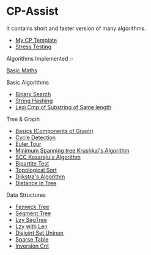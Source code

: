 # CP-Assist
It contains short and faster version of many algorithms. 
- [My CP Template](https://github.com/smit-mist/CP-Assist/blob/main/template.cpp)
- [Stress Testing](https://github.com/smit-mist/CP-Assist/blob/main/stress_test.cpp)

Algorithms Implemented :-

[Basic Maths](https://github.com/smit-mist/CP-Assist/blob/main/math/basic_math.cpp)

Basic Algorithms
- [Binary Search](https://github.com/smit-mist/CP-Assist/blob/main/basic_algorithms/binary_search.cpp)
- [String Hashing](https://github.com/smit-mist/CP-Assist/blob/main/basic_algorithms/string_hashing.cpp)
- [Lexi Cmp of Substring of Same length](https://github.com/smit-mist/CP-Assist/blob/main/basic_algorithms/compare_two_substring_of_same_len.cpp)

Tree & Graph
- [Basics (Components of Graph)](https://github.com/smit-mist/CP-Assist/blob/main/tree_graph/basic.cpp)
- [Cycle Detection](https://github.com/smit-mist/CP-Assist/blob/main/tree_graph/cycles_in_graph.cpp)
- [Euler Tour](https://github.com/smit-mist/CP-Assist/blob/main/tree_graph/euler_tour.cpp)
- [Minimum Spanning tree Krushkal's Algorithm](https://github.com/smit-mist/CP-Assist/blob/main/tree_graph/mst_krushkal.cpp)
- [SCC Kosaraju's Algorithm](https://github.com/smit-mist/CP-Assist/blob/main/tree_graph/scc_kosaraju's_algorithm.cpp)
- [Bipartite Test](https://github.com/smit-mist/CP-Assist/blob/main/tree_graph/bipartite_test.cpp)
- [Topological Sort](https://github.com/smit-mist/CP-Assist/blob/main/tree_graph/topological_sort.cpp)
- [Dijkstra's Algorithm](https://github.com/smit-mist/CP-Assist/blob/main/tree_graph/dijkstra.cpp)
- [Distance in Tree](https://github.com/smit-mist/CP-Assist/blob/main/tree_graph/tree_node_dist.cpp)

Data Structures
- [Fenwick Tree](https://github.com/smit-mist/CP-Assist/blob/main/range_queries/fenwick_aka_bit.cpp)
- [Segment Tree](https://github.com/smit-mist/CP-Assist/blob/main/range_queries/segment_tree.cpp)
- [Lzy SegTree](https://github.com/smit-mist/CP-Assist/blob/main/range_queries/simple_lz_prop.cpp)
- [Lzy with Len](https://github.com/smit-mist/CP-Assist/blob/main/range_queries/lz_prop_with_len.cpp)
- [Disjoint Set Uninon](https://github.com/smit-mist/CP-Assist/blob/main/tree_graph/mst_krushkal.cpp)
- [Sparse Table](https://github.com/smit-mist/CP-Assist/blob/main/range_queries/sparse_table.cpp)
- [Inversion Cnt](https://github.com/smit-mist/CP-Assist/blob/main/range_queries/inversion_cnt.cpp)
